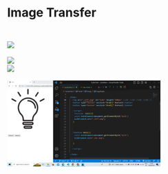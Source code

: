 <h1>Image Transfer</h1><br/>

<img src="./img/Screenshot (204).png" height="200px"><br/><br/>
<img src="./img/Screenshot (205).png" height="200px"><br/>
<img src="./img/Screenshot (206).png" height=200px><br><br/>
<img src="./img/Screenshot (207).png" height="200px"><br/><br/>
